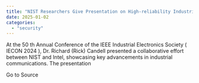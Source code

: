 ```yaml
---
title: "NIST Researchers Give Presentation on High-reliability Industrial Wireless Communications at IECON 2024"
date: 2025-01-02
categories: 
  - "security"
---
```


At the 50 th Annual Conference of the IEEE Industrial Electronics Society ( IECON 2024 ), Dr. Richard (Rick) Candell presented a collaborative effort between NIST and Intel, showcasing key advancements in industrial communications. The presentation

Go to Source
